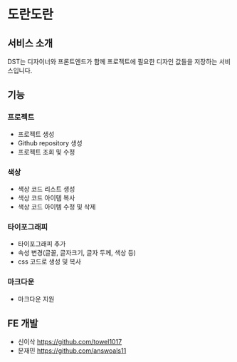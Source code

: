 # 도란도란

## 서비스 소개
DST는 디자이너와 프론트엔드가 함께 프로젝트에 필요한 디자인 값들을 저장하는 서비스입니다.

## 기능 

### **프로젝트**
 - 프로젝트 생성
 - Github repository 생성
 - 프로젝트 조회 및 수정

### **색상**
 - 색상 코드 리스트 생성
 - 색상 코드 아이템 복사
 - 색상 코드 아이템 수정 및 삭제

### **타이포그래피**
 - 타이포그래피 추가
 - 속성 변경(글꼴, 글자크기, 글자 두께, 색상 등)
 - css 코드로 생성 및 복사

### **마크다운**
 - 마크다운 지원


## FE 개발 
 - 신이삭 https://github.com/towel1017
 - 문재민 https://github.com/answoals11

